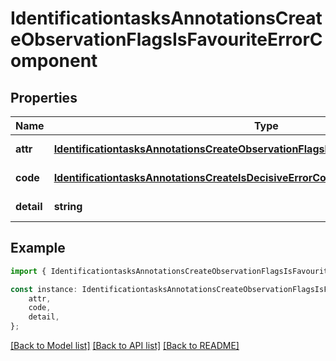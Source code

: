 # IdentificationtasksAnnotationsCreateObservationFlagsIsFavouriteErrorComponent


## Properties

Name | Type | Description | Notes
------------ | ------------- | ------------- | -------------
**attr** | [**IdentificationtasksAnnotationsCreateObservationFlagsIsFavouriteErrorComponentAttr**](IdentificationtasksAnnotationsCreateObservationFlagsIsFavouriteErrorComponentAttr.md) |  | [default to undefined]
**code** | [**IdentificationtasksAnnotationsCreateIsDecisiveErrorComponentCode**](IdentificationtasksAnnotationsCreateIsDecisiveErrorComponentCode.md) |  | [default to undefined]
**detail** | **string** |  | [default to undefined]

## Example

```typescript
import { IdentificationtasksAnnotationsCreateObservationFlagsIsFavouriteErrorComponent } from 'mosquito-alert';

const instance: IdentificationtasksAnnotationsCreateObservationFlagsIsFavouriteErrorComponent = {
    attr,
    code,
    detail,
};
```

[[Back to Model list]](../README.md#documentation-for-models) [[Back to API list]](../README.md#documentation-for-api-endpoints) [[Back to README]](../README.md)
